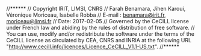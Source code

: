 /⁠/⁠******
/⁠/⁠ Copyright IRIT, LIMSI, ⁠CNRS
/⁠/⁠ Farah Benamara, Jihen Karoui, Véronique Moriceau, Isabelle Robba
/⁠/⁠ E-⁠mail : benamara@irit.fr, moriceau@limsi.fr
/⁠/⁠ Date: 2017-⁠02-05
// Governed by the CeCILL license under French law and abiding by the rules of distribution of free software.
// You can use, modify and/or redistribute the software under the terms of the CeCILL license as circulated by CEA, CNRS and INRIA at the following URL "http://www.cecill.info/licences/Licence_CeCILL_V1.1-US.txt".
/⁠/⁠******
